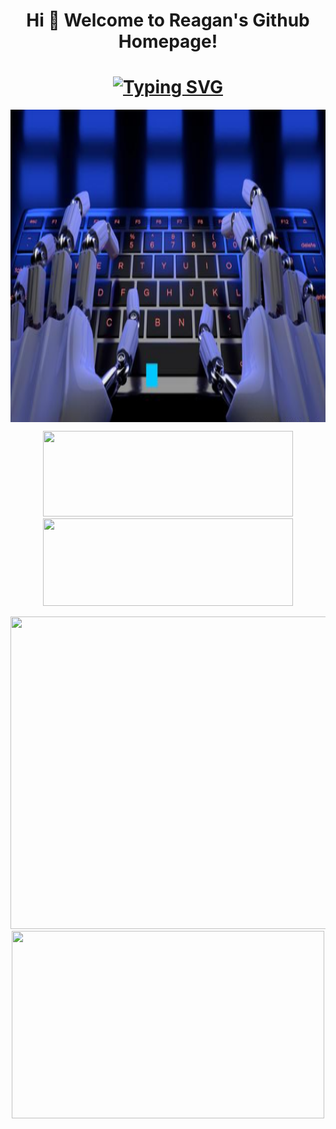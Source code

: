# <h1 align="center">Hi 🎉 Welcome to Reagan's Github Homepage!
<h1 align="center"><a href="https://git.io/typing-svg"><img src="https://readme-typing-svg.demolab.com?font=Fira+Code&size=24&duration=4000&pause=300&center=true&vCenter=true&width=435&lines=Hello+World!;Have+a+nice+day!" alt="Typing SVG" /></a></h1>

<img align="center" alt="Coding" width="1000" height="500"  src="https://github.com/Reagan615/Reagan615/blob/main/code.jpeg">
  <p align="center">
        <img height="137px" src="https://github-readme-stats.vercel.app/api?username=Reagan615&hide_title=true&hide_border=true&show_icons=trueline_height=21&text_color=000&icon_color=000&bg_color=0,ea6161,ffc64d,fffc4d,52fa5a&theme=graywhite" width="400px" height="150px" >
       <img src="https://github-readme-stats.vercel.app/api/top-langs/?username=Reagan615&hide_title=true&hide_border=true&layout=compact&langs_count=6&text_color=000&icon_color=fff&bg_color=0,52fa5a,4dfcff,c64dff&theme=graywhite" width="400px" height="140px"> </p>
<div align="center"> <img src="https://activity-graph.herokuapp.com/graph?username=Reagan615&theme=xcode" width="900px" height="500px”> </div>
<div align="center"> <img src="https://github-readme-streak-stats.herokuapp.com/?user=Reagan615" width="500px" height="300px"> </div>
<!---
Reagan615/Reagan615 is a ✨ special ✨ repository because its `README.md` (this file) appears on your GitHub profile.
You can click the Preview link to take a look at your changes.
--->
